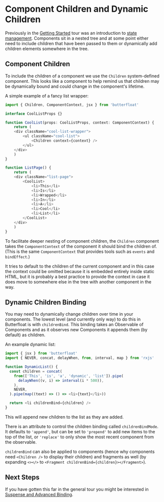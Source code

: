 # Component Children and Dynamic Children

Previously in the [Getting Started][started] tour was an introduction
to [state management][state]. Components sit in a nested tree and at
some point either need to include children that have been passed to
them or dynamically add children elements somewhere in the tree.

## Component Children

To include the children of a component we use the `Children`
system-defined component. This looks like a component to help remind
us that children may be dynamically bound and could change in the
component's lifetime.

A simple example of a fancy list wrapper:

```ts
import { Children, ComponentContext, jsx } from 'butterfloat'

interface CoolListProps {}

function CoolList(props: CoolListProps, context: ComponentContext) {
    return (
    <div className="cool-list-wrapper">
        <ul className="cool-list">
            <Children context={context} />
        </ul>
    </div>
    )
}

function ListPage() {
    return (
    <div className="list-page">
        <CoolList>
            <li>This</li>
            <li>Is</li>
            <li>Wrapped</li>
            <li>In</li>
            <li>A</li>
            <li>Cool</li>
            <li>List</li>
        </CoolList>
    </div>
    )
}
```

To facilitate deeper nesting of component children, the `Children`
component takes the `ComponentContext` of the component it should
bind the children of. (This is the same `ComponentContext` that
provides tools such as `events` and `bindEffect`.)

It tries to default to the children of the current component and in
this case the context could be omitted because it is embedded
entirely inside static HTML, but it is probably a best practice to
provide the context in case it does move to somewhere else in the
tree with another component in the way.

## Dynamic Children Binding

You may need to dynamically change children over time in your
components. The lowest level (and currently only way) to do this
in Butterfloat is with `childrenBind`. This binding takes an
Observable of Components and as it observes new Components it
appends them (by default) as children.

An example dynamic list:

```ts
import { jsx } from 'butterfloat'
import { NEVER, concat, delayWhen, from, interval, map } from 'rxjs'

function DynamicList() {
  const children = concat(
    from(['This', 'is', 'a', 'dynamic', 'list']).pipe(
      delayWhen((v, i) => interval(i * 500)),
    ),
    NEVER,
  ).pipe(map((text) => () => <li>{text}</li>))

  return <li childrenBind={children} />
}
```

This will append new children to the list as they are added.

There is an attribute to control the children binding called
`childrenBindMode`. It defaults to `'append'`, but can be set
to `'prepend'` to add new items to the top of the list, or
`'replace'` to only show the most recent component from the
observable.

`childrenBind` can also be applied to components (hence why
components need `<Children />` to display their children) and
fragments as well (by expanding `<></>` to
`<Fragment childrenBind={children}></Fragment>`).

## Next Steps

If you have gotten this far in the general tour you might be
interested in [Suspense and Advanced Binding][suspense].

[started]: ./getting-started.md
[state]: ./state.md
[suspense]: ./suspense.md
